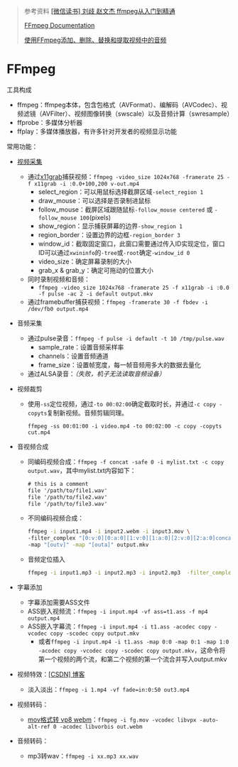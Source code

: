 > 参考资料
> [[微信读书] 刘歧 赵文杰 ffmpeg从入门到精通](https://weread.qq.com/book-detail?type=1&senderVid=13954449&v=587329805e2f7c587db316ekcfc32da010cfcd208495488)
>
> [FFmpeg Documentation](https://ffmpeg.org/documentation.html)
>
> [使用FFmpeg添加、删除、替换和提取视频中的音频](https://mp.weixin.qq.com/s/SFpdHo1IT3XA4xDm_XuA-g)

# FFmpeg

工具构成
- ffmpeg：ffmpeg本体，包含包格式（AVFormat）、编解码（AVCodec）、视频滤镜（AVFilter）、视频图像转换（swscale）以及音频计算（swresample）
- ffprobe：多媒体分析器
- ffplay：多媒体播放器，有许多针对开发者的视频显示功能

常用功能：
- [视频采集](https://trac.ffmpeg.org/wiki/Capture/Desktop)
  - 通过[x11grab](https://ffmpeg.org/ffmpeg-devices.html#x11grab)捕获视频：`ffmpeg -video_size 1024x768 -framerate 25 -f x11grab -i :0.0+100,200 v-out.mp4`
    - select_region：可以用鼠标选择截屏区域`-select_region 1`
    - draw_mouse：可以选择是否录制进鼠标
    - follow_mouse：截屏区域跟随鼠标`-follow_mouse centered` 或 `-follow_mouse 100`(pixels)
    - show_region：显示捕获屏幕的边界`-show_region 1`
    - region_border：设置边界的边框`-region_border 3`
    - window_id：截取固定窗口，此窗口需要通过传入ID实现定位，窗口ID可以通过`xwininfo`的`-tree`或`-root`确定`-window_id 0`
    - video_size：确定屏幕录制的大小
    - grab_x & grab_y：确定可拖动的位置大小
  - 同时录制视频和音频：
    - `ffmpeg -video_size 1024x768 -framerate 25 -f x11grab -i :0.0 -f pulse -ac 2 -i default output.mkv`
  - 通过framebuffer捕获视频：`ffmpeg -framerate 30 -f fbdev -i /dev/fb0 output.mp4`
  
- 音频采集

  - 通过pulse录音：`ffmpeg -f pulse -i default -t 10 /tmp/pulse.wav`
    - sample_rate：设置音频采样率
    - channels：设置音频通道
    - frame_size：设置帧宽度，每一帧音频用多大的数据去量化
  - 通过ALSA录音：*（失败，机子无法读取音频设备）*

- 视频裁剪

  - 使用`-ss`定位视频，通过`-to 00:02:00`确定截取时长，并通过`-c copy -copyts`复制新视频。音频剪辑同理。

    `ffmpeg -ss 00:01:00 -i video.mp4 -to 00:02:00 -c copy -copyts cut.mp4`

- 音视频合成

  - 同编码视频合成：`ffmpeg -f concat -safe 0 -i mylist.txt -c copy output.wav`，其中mylist.txt内容如下：

    ```txt
    # this is a comment
    file '/path/to/file1.wav'
    file '/path/to/file2.wav'
    file '/path/to/file3.wav'
    ```

  - 不同编码视频合成：

    ```sh
    ffmpeg -i input1.mp4 -i input2.webm -i input3.mov \
    -filter_complex "[0:v:0][0:a:0][1:v:0][1:a:0][2:v:0][2:a:0]concat=n=3:v=1:a=1[outv][outa]" \
    -map "[outv]" -map "[outa]" output.mkv
    ```

  - 音频定位插入

    ```sh
    ffmpeg -i input1.mp3 -i input2.mp3 -i input2.mp3  -filter_complex "[1]adelay=4000|4000[del1],[2]adelay=6000|6000[del2],[0][del1]amix[out],[out][del2]amix" output.mp3 
    ```

- 字幕添加

  - 字幕添加需要ASS文件
  - ASS嵌入视频流：`ffmpeg -i input.mp4 -vf ass=t1.ass -f mp4 output.mp4`
  - ASS嵌入字幕流：`ffmpeg -i input.mp4 -i t1.ass -acodec copy -vcodec copy -scodec copy output.mkv`
    - 或者`ffmpeg -i input.mp4 -i t1.ass -map 0:0 -map 0:1 -map 1:0 -acodec copy -vcodec copy -scodec copy output.mkv`，这命令将第一个视频的两个流，和第二个视频的第一个流合并写入output.mkv

- 视频特效：[[CSDN] 博客](https://blog.csdn.net/yu540135101/article/details/103025957)

  - 淡入淡出：`ffmpeg -i 1.mp4 -vf fade=in:0:50 out3.mp4`
  
- 视频转码：

  - [mov格式转 vp8 webm](https://www.xuefei.net.cn/index.php/archives/138/)：`ffmpeg -i fg.mov -vcodec libvpx -auto-alt-ref 0 -acodec libvorbis out.webm`
  
- 音频转码：

  - mp3转wav：`ffmpeg -i xx.mp3 xx.wav`


